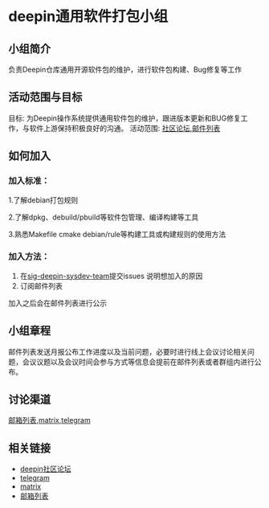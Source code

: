 <!--

请按照实际情况编辑此文件，以使内容适应您所要创建的 SIG 的实际情况，并在发起申请时删除此段注释。

请注意：

以下五段二级标题均为必须存在的段落。小组也可根据自身需求增加其它的段落和详细的描述，但不应删除此处的四个段落。

-->
# deepin通用软件打包小组

## 小组简介

负责Deepin仓库通用开源软件包的维护，进行软件包构建、Bug修复等工作

## 活动范围与目标

目标: 为Deepin操作系统提供通用软件包的维护，跟进版本更新和BUG修复工作，与软件上游保持积极良好的沟通。
活动范围: [社区论坛](https://bbs.deepin.org/),[邮件列表](https://www.freelists.org/list/sig-deepin-sysdev-team)

## 如何加入

### 加入标准： 

1.了解debian打包规则

2.了解dpkg、debuild/pbuild等软件包管理、编译构建等工具

3.熟悉Makefile cmake debian/rule等构建工具或构建规则的使用方法

### 加入方法：

1. 在[sig-deepin-sysdev-team](https://github.com/deepin-community/sig-deepin-sysdev-team/issues)提交issues 说明想加入的原因
2. 订阅邮件列表

加入之后会在邮件列表进行公示

## 小组章程

邮件列表发送月报公布工作进度以及当前问题，必要时进行线上会议讨论相关问题，会议议题以及会议时间会参与方式等信息会提前在邮件列表或者群组内进行公布。

## 讨论渠道

[邮箱列表](https://www.freelists.org/list/sig-deepin-sysdev-team),[matrix](https://matrix.to/#/#deepin-sig-sysdev-team:matrix.org),[telegram](https://t.me/+A6QWANqt-9U4N2E1)

## 相关链接

- [deepin社区论坛](https://bbs.deepin.org/)
- [telegram](https://t.me/+A6QWANqt-9U4N2E1)
- [matrix](https://matrix.to/#/#deepin-sig-sysdev-team:matrix.org)
- [邮箱列表](https://www.freelists.org/list/sig-deepin-sysdev-team)
